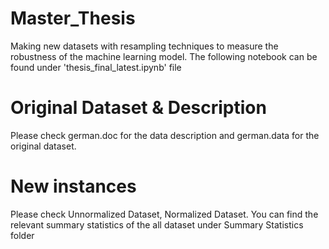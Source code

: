 # Master_Thesis
Making new datasets with resampling techniques to measure the robustness of the machine learning model. The following notebook can be found under 'thesis_final_latest.ipynb' file

# Original Dataset & Description
Please check german.doc for the data description and german.data for the original dataset.

# New instances
Please check Unnormalized Dataset, Normalized Dataset. You can find the relevant summary statistics of the all dataset under Summary Statistics folder


